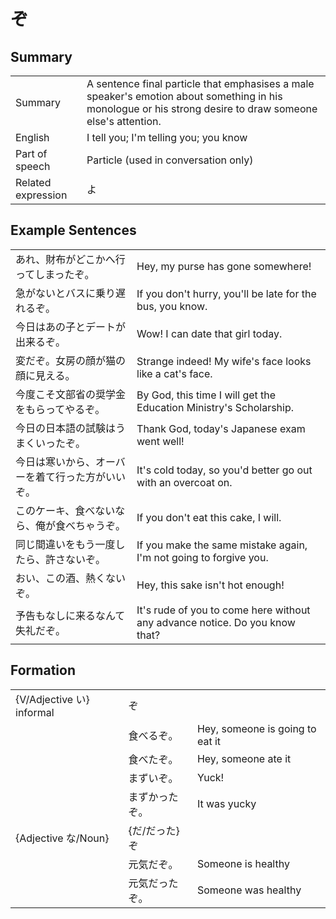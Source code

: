 # ぞ

## Summary

<table><tr>   <td>Summary</td>   <td>A sentence final particle that emphasises a male speaker's emotion about something in his monologue or his strong desire to draw someone else's attention.</td></tr><tr>   <td>English</td>   <td>I tell you; I'm telling you; you know</td></tr><tr>   <td>Part of speech</td>   <td>Particle (used in conversation only)</td></tr><tr>   <td>Related expression</td>   <td>よ</td></tr></table>

## Example Sentences

<table><tr>   <td>あれ、財布がどこかへ行ってしまったぞ。</td>   <td>Hey, my purse has gone somewhere!</td></tr><tr>   <td>急がないとバスに乗り遅れるぞ。</td>   <td>If you don't hurry, you'll be late for the bus, you know.</td></tr><tr>   <td>今日はあの子とデートが出来るぞ。</td>   <td>Wow! I can date that girl today.</td></tr><tr>   <td>変だぞ。女房の顔が猫の顔に見える。</td>   <td>Strange indeed! My wife's face looks like a cat's face.</td></tr><tr>   <td>今度こそ文部省の奨学金をもらってやるぞ。</td>   <td>By God, this time I will get the Education Ministry's Scholarship.</td></tr><tr>   <td>今日の日本語の試験はうまくいったぞ。</td>   <td>Thank God, today's Japanese exam went well!</td></tr><tr>   <td>今日は寒いから、オーバーを着て行った方がいいぞ。</td>   <td>It's cold today, so you'd better go out with an overcoat on.</td></tr><tr>   <td>このケーキ、食べないなら、俺が食べちゃうぞ。</td>   <td>If you don't eat this cake, I will.</td></tr><tr>   <td>同じ間違いをもう一度したら、許さないぞ。</td>   <td>If you make the same mistake again, I'm not going to forgive you.</td></tr><tr>   <td>おい、この酒、熱くないぞ。</td>   <td>Hey, this sake isn't hot enough!</td></tr><tr>   <td>予告もなしに来るなんて失礼だぞ。</td>   <td>It's rude of you to come here without any advance notice. Do you know that?</td></tr></table>

## Formation

<table class="table"><tbody><tr class="tr head"><td class="td"><span class="bold">{V/Adjective い} informal</span></td><td class="td"><span class="concept">ぞ</span></td><td class="td"></td></tr><tr class="tr"><td class="td"></td><td class="td"><span>食べる</span><span class="concept">ぞ</span><span>。</span></td><td class="td"><span>Hey, someone is going to eat it</span></td></tr><tr class="tr"><td class="td"></td><td class="td"><span>食べた</span><span class="concept">ぞ</span><span>。</span></td><td class="td"><span>Hey, someone ate it</span></td></tr><tr class="tr"><td class="td"></td><td class="td"><span>まずい</span><span class="concept">ぞ</span><span>。</span></td><td class="td"><span>Yuck!</span></td></tr><tr class="tr"><td class="td"></td><td class="td"><span>まずかった</span><span class="concept">ぞ</span><span>。</span></td><td class="td"><span>It was yucky</span></td></tr><tr class="tr head"><td class="td"><span class="bold">{Adjective な/Noun}</span></td><td class="td"><span>{だ/だった} </span><span class="concept">ぞ</span></td><td class="td"></td></tr><tr class="tr"><td class="td"></td><td class="td"><span>元気だ</span><span class="concept">ぞ</span><span>。</span></td><td class="td"><span>Someone is healthy</span></td></tr><tr class="tr"><td class="td"></td><td class="td"><span>元気だった</span><span class="concept">ぞ</span><span>。</span></td><td class="td"><span>Someone was healthy</span></td></tr></tbody></table>

